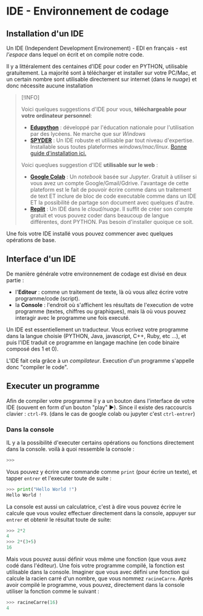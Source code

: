 # IDE - Environnement de codage 

## Installation d'un IDE

Un IDE (Independent Development Environement) - EDI en français - est *l'espace* dans lequel on écrit et on compile notre code. 

Il y a littéralement des centaines d'IDE pour coder en PYTHON, utilisable gratuitement. La majorité sont à télécharger et installer sur votre PC/Mac, et un certain nombre sont utilisable directement sur internet (dans le *nuage*) et donc nécessite aucune installation 

> [!INFO]
>
> Voici quelques suggestions d'IDE pour vous, **téléchargeable pour votre ordinateur personnel**: 
> - **[Edupython](https://edupython.tuxfamily.org/#t%C3%A9l%C3%A9chargement)** : développé par l'éducation nationale pour l'utilisation par des lycéens. Ne marche que sur *Windows*
> - **[SPYDER](https://www.spyder-ide.org/download/)** : Un IDE robuste et utilisable par tout niveau d'expertise. Installable sous toutes plateformes *windows/mac/linux*. [Bonne guide d'installation ici.](https://docs.spyder-ide.org/current/installation.html) 
> 
> Voici queqlues suggestion d'IDE **utilisable sur le web** :
> - [**Google Colab**](https://colab.research.google.com/) : Un *notebook* basée sur *Jupyter*. Gratuit à utiliser si vous avez un compte Google/Gmail/Gdrive. l'avantage de cette plateform est le fait de pouvoir écrire comme dans un traitement de text ET inclure de bloc de code executable comme dans un IDE ET la possibilité de partage son document avec quelques d'autre. 
> - [**Replit**](https://repl.it) : Un IDE dans le *cloud/nuage*. Il suffit de créer son compte gratuit et vous pouvez coder dans beaucoup de langue différentes, dont PYTHON. Pas besoin d'installer quoique ce soit. 


Une fois votre IDE installé vous pouvez commencer avec quelques opérations de base. 

## Interface d'un IDE 

De manière générale votre environnement de codage est divisé en deux partie : 
- l'**Editeur** : comme un traitement de texte, là où vous allez écrire votre programme/code (script).
- la **Console** : l'endroit où s'affichent les résultats de l'execution de votre programme (textes, chiffres ou graphiques), mais là où vous pouvez interagir avec le programme une fois executé. 

Un IDE est essentiellement un traducteur. Vous ecrivez votre programme dans la langue choisie (PYTHON, Java, javascript, C++, Ruby, etc ...), et puis l'IDE traduit ce programme en langage machine (en code binaire composé des $1$ et $0$). 

L'IDE fait cela grâce à un *compilateur*. Execution d'un programme s'appelle donc "compiler le code". 

## Executer un programme 


Afin de compiler votre programme il y a un bouton dans l'interface de votre IDE (souvent en form d'un bouton "play" :arrow_forward:).  Since il existe des raccourcis clavier : `ctrl-F9`. (dans le cas de google colab ou jupyter c'est `ctrl-entrer`)

### Dans la console

IL y a la possibilité d'executer certains opérations ou fonctions directement dans la console. voilà à quoi ressemble la console : 

```python
>>> 
```
Vous pouvez y écrire une commande comme `print` (pour écrire un texte), et tapper `entrer` et l'executer toute de suite : 

```python
>>> print("Hello World !")
Hello World ! 
```

La console est aussi un calculatrice, c'est à dire vous pouvez écrire le calcule que vous voulez effectuer directement dans la console, appuyer sur `entrer` et obtenir le résultat toute de suite: 
```python
>>> 2*2
4
>>> 2*(3+5)
16
```

Mais vous pouvez aussi définir vous même une fonction (que vous avez codé dans l'éditeur). Une fois votre programme compilé, la fonction est utilisable dans la console. Imaginer que vous avec défini une fonction qui calcule la racien carré d'un nombre, que vous nommez `racineCarre`. Après avoir compilé le programme, vous pouvez, directement dans la console utiliser la fonction comme le suivant : 

```python
>>> racineCarre(16)
4
```

